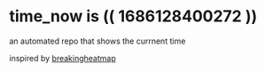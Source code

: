 # time_now is (( 1686128400272 ))

an automated repo that shows the currnent time

inspired by [breakingheatmap](https://github.com/breakingheatmap/breakingheatmap)